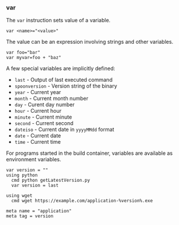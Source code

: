 ### var

The `var` instruction sets value of a variable.

```
var <name>="<value>"
```

The value can be an expression involving strings and other variables.

```
var foo="bar"
var myvar=foo + "baz"
```

A few special variables are implicitly defined:

* `last` - Output of last executed command
* `spoonversion` - Version string of the binary
* `year` - Current year
* `month` - Current month number
* `day` - Curent day number
* `hour` - Current hour
* `minute` - Current minute
* `second` - Current second
* `dateiso` - Current date in `yyyyMMdd` format
* `date` - Current date
* `time` - Current time

For programs started in the build container, variables are available as environment variables.

```
var version = ""
using python
  cmd python getLatestVersion.py
  var version = last

using wget
  cmd wget https://example.com/application-%version%.exe

meta name = "application"
meta tag = version
```
